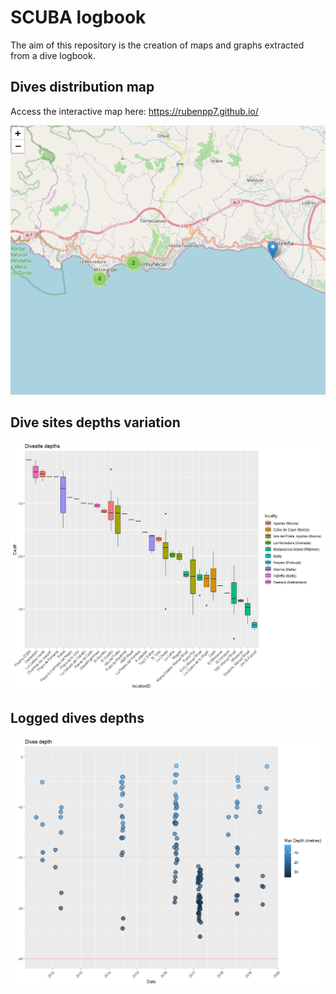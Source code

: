 # SCUBA logbook

The aim of this repository is the creation of maps and graphs extracted from a dive logbook.

## Dives distribution map

Access the interactive map here:
<https://rubenpp7.github.io/>

![distribution](images/image_example_map.PNG)


## Dive sites depths variation

![divesite_depths](images/divesite_depths.png)

## Logged dives depths

![logged_depths](images/logged_depths.png)